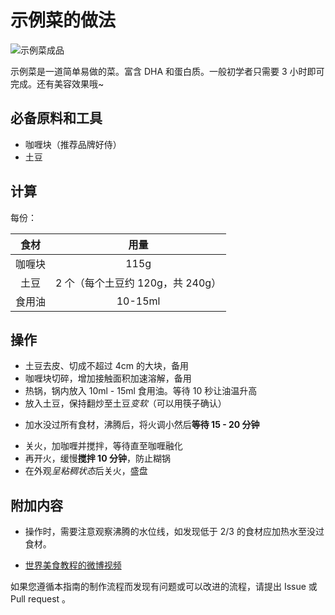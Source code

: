<!-- 这是 HowToCook 菜谱仓库中的示例菜谱模板文件。 -->
<!-- 注意：在编写时，中文与英文或数字之间必须有且仅有一个空格。 -->
<!-- 注意：在编写时，标题与正文之间必须有且仅有一个空行。 -->

# 示例菜的做法

<!-- 标题必须是 `你的菜名` + `的做法`。和文件名一致。 -->

<!-- 如果有图片更好。 -->

![示例菜成品](./示例菜.jpg)

<!-- 在这里简单介绍你的菜的特点、营养价值、难度、预计制作时长。 -->
示例菜是一道简单易做的菜。富含 DHA 和蛋白质。一般初学者只需要 3 小时即可完成。还有美容效果哦~

## 必备原料和工具

<!-- 在这里列出你的必需原料。以方便大家快速判断自己手边的材料是否足够。-->

<!-- 注意：某些原料已经在厨房采购部分提及。这里不要重复提及：燃气灶, 饮用水, 锅, 食用油, 碗与盘子, 筷子, 炒勺, 洗涤剂, 抹布, 钢丝球, 菜刀  -->

<!-- 你可以推荐购买哪个品牌的来方便决策。 -->
- 咖喱块（推荐品牌好侍）
- 土豆

## 计算

<!-- 这一章节里介绍一些计算公式，求得原料的量、重要的时间参数、混合比例，以便在后续操作中引用。 -->
<!-- 这一章节可选。可以和上一章节合并。 -->

<!-- 这里有两种情况： -->
<!-- 1. 可能会大批量做菜。例如：食堂给全校学生做西红柿鸡蛋、米饭、米粥。这种情况需要给出计算公式。 -->
<!-- 2. 固定菜量的产品菜。每份的容量一致而永远不会发生变化。这种情况需要给出一份的量。 -->

每份：

| 食材 | 用量 |
| :--: | :--: |
| 咖喱块 | 115g |
| 土豆 | 2 个（每个土豆约 120g，共 240g） |
| 食用油 | 10-15ml |
<!-- 对于大小不一的食材，必须给出质量参考 -->
<!-- 对于可以自行斟酌加量的食材，必须给出建议添加的范围 -->
<!-- 请不要使用 `勺`，`壶`，`匙` 作为单位！这些容器有大有小，会令人困惑，难以后续精准化。请使用毫升！ -->

## 操作

<!-- 在这里详细描述做菜的全部流程。 -->
<!-- 不允许使用不精准描述的词汇，例如：`适量`、`少量`、`中量`、`适当`。 -->
<!-- 在这里，如果操作的食材不是“全部食材”而是“部分食材”，也必须指明。否则默认指定的是全部原料。例如这里‘土豆’表示‘全部准备好的土豆’。 -->
- 土豆去皮、切成不超过 4cm 的大块，备用
- 咖喱块切碎，增加接触面积加速溶解，备用
- 热锅，锅内放入 10ml - 15ml 食用油。等待 10 秒让油温升高
- 放入土豆，保持翻炒至土豆*变软*（可以用筷子确认）
<!-- 对于可以自行斟酌加量的食材，必须给出建议的范围 -->
- 加水没过所有食材，沸腾后，将火调小然后**等待 15 - 20 分钟**
<!-- 在描述过程时不得加入上文或原材料中未提及的食材。凡是需要等待的步骤必须给出`等待时间计算公式`或`结束一个步骤的判断标准` -->
- 关火，加咖喱并搅拌，等待直至咖喱融化
- 再开火，缓慢**搅拌 10 分钟**，防止糊锅
- 在外观*呈粘稠状态*后关火，盛盘

## 附加内容

<!-- 在这里额外补充一些注意事项、参考资料、安全须知等。 -->
- 操作时，需要注意观察沸腾的水位线，如发现低于 2/3 的食材应加热水至没过食材。

- [世界美食教程的微博视频](http://t.cn/EJ77yFy)

<!-- 必须保留下面的文字。 -->
如果您遵循本指南的制作流程而发现有问题或可以改进的流程，请提出 Issue 或 Pull request 。

<!-- 在提交 Pull Request 前，请删除模板中的所有注释。 -->

